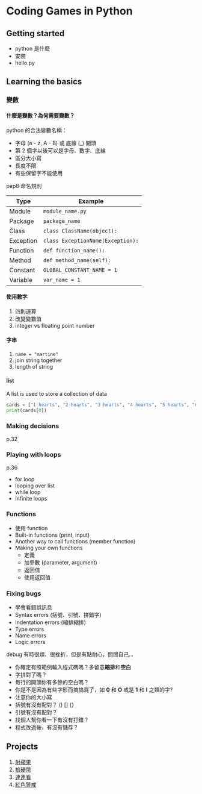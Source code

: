 # Coding Games in Python

## Getting started

* python 是什麼
* 安裝
* hello.py

## Learning the basics

### 變數

#### 什麼是變數？為何需要變數？

python 的合法變數名稱：

* 字母 (a - z, A - B) 或 底線 (_) 開頭
* 第 2 個字以後可以是字母、數字、底線
* 區分大小寫
* 長度不限
* 有些保留字不能使用

pep8 命名規則

|Type|Example|
|---|---|
|Module|`module_name.py`|
|Package|`package_name`|
|Class|`class ClassName(object):`|
|Exception|`class ExceptionName(Exception):`|
|Function|`def function_name():`|
|Method|`def method_name(self):`|
|Constant|`GLOBAL_CONSTANT_NAME = 1`|
|Variable|`var_name = 1`|

#### 使用數字

1. 四則運算
2. 改變變數值
3. integer vs floating point number

#### 字串

1. `name = "martine"`
2. join string together
3. length of string

#### list

A list is used to store a collection of data

```python
cards = ["1 hearts", "2 hearts", "3 hearts", "4 hearts", "5 hearts", "6 hearts"]
print(cards[0])
```

### Making decisions

p.32

### Playing with loops

p.36

* for loop
* looping over list
* while loop
* Infinite loops

### Functions

* 使用 function
* Built-in functions (print, input)
* Another way to call functions (member function)
* Making your own functions
  * 定義
  * 加參數 (parameter, argument)
  * 返回值
  * 使用返回值

### Fixing bugs

* 學會看錯誤訊息
* Syntax errors (括號、引號、拼錯字)
* Indentation errors (縮排縮排)
* Type errors
* Name errors
* Logic errors

debug 有時很煩、很挫折，但是有點耐心，問問自己…

* 你確定有照範例輸入程式碼嗎？多留意**縮排**和**空白**
* 字拼對了嗎？
* 每行的開頭你有多餘的空白嗎？
* 你是不是因為有些字形而搞搞混了，如 **0** 和 **O** 或是 **1** 和 **l** 之類的字?
* 注意你的大小寫
* 括號有沒有配對？ () [] {}
* 引號有沒有配對？
* 找個人幫你看一下有沒有打錯？
* 程式改過後，有沒有儲存？

## Projects

1. [射蘋果](./shooting_the_fruit/shooting_the_fruit.md)
2. [撿硬幣](./coin_collector/coin_collector.md)
3. [連連看](./following_the_numbers/following_the_numbers.md)
4. [紅色警戒](./red_alert/red_alert.md)
